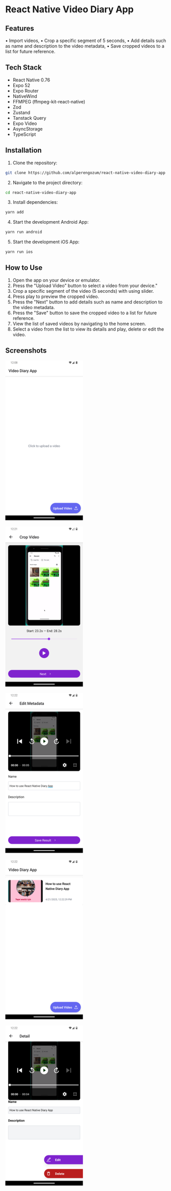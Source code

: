 # React Native Video Diary App

## Features

• Import videos,
• Crop a specific segment of 5 seconds,
• Add details such as name and description to the video metadata,
• Save cropped videos to a list for future reference.

## Tech Stack

- React Native 0.76
- Expo 52
- Expo Router
- NativeWind
- FFMPEG (ffmpeg-kit-react-native)
- Zod
- Zustand
- Tanstack Query
- Expo Video
- AsyncStorage
- TypeScript

## Installation

1. Clone the repository:

```bash 
git clone https://github.com/alperengozum/react-native-video-diary-app
```

2. Navigate to the project directory:

```bash
cd react-native-video-diary-app
```

3. Install dependencies:

```bash
yarn add
```

4. Start the development Android App:

```bash
yarn run android
```

5. Start the development iOS App:

```bash
yarn run ios
```

## How to Use
1. Open the app on your device or emulator.
2. Press the "Upload Video" button to select a video from your device."
3. Crop a specific segment of the video (5 seconds) with using slider.
4. Press play to preview the cropped video.
5. Press the "Next" button to add details such as name and description to the video metadata.
6. Press the "Save" button to save the cropped video to a list for future reference.
7. View the list of saved videos by navigating to the home screen.
8. Select a video from the list to view its details and play, delete or edit the video.

## Screenshots

<div style="display: grid; grid-template-columns: repeat(auto-fit, minmax(250px, 1fr)); gap: 20px;">
  <img src="home.png" alt="Home Screen" style="height: 500px; object-fit: cover;" />
  <img src="crop.png" alt="Crop Screen" style="height: 500px; object-fit: cover;" />
  <img src="metadata.png" alt="Metadata Screen" style="height: 500px; object-fit: cover;" />
  <img src="home2.png" alt="Home Screen 2" style="height: 500px; object-fit: cover;" />
  <img src="detail.png" alt="Detail Screen" style="height: 500px; object-fit: cover;" />
</div>
